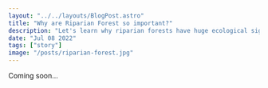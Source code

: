 ```yaml
---
layout: "../../layouts/BlogPost.astro"
title: "Why are Riparian Forest so important?"
description: "Let's learn why riparian forests have huge ecological significance in both nature and human populations"
date: "Jul 08 2022"
tags: ["story"]
image: "/posts/riparian-forest.jpg"
---
```


Coming soon...
